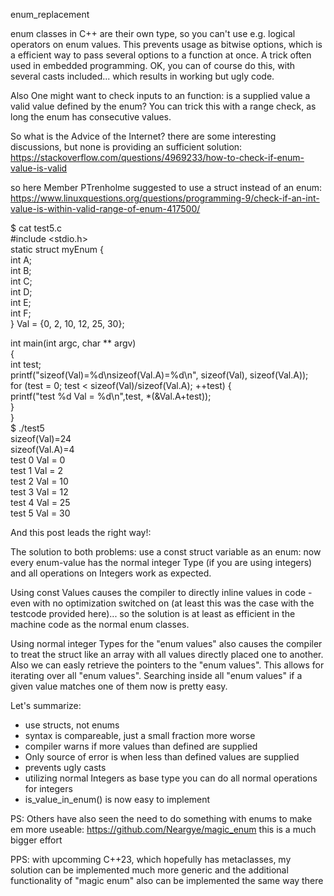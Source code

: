 enum_replacement

enum classes in C++ are their own type, so you can't use e.g. logical operators on enum values. This prevents usage as bitwise options, which is a efficient way to pass several options to a function at once. A trick often used in embedded programming. OK, you can of course do this, with several casts included... which results in working but ugly code.

Also One might want to check inputs to an function: is a supplied value a valid value defined by the enum? You can trick this with a range check, as long the enum has consecutive values. 

So what is the Advice of the Internet? there are some interesting discussions, but none is providing an sufficient solution:  
https://stackoverflow.com/questions/4969233/how-to-check-if-enum-value-is-valid

so here Member PTrenholme suggested to use a struct instead of an enum:  
https://www.linuxquestions.org/questions/programming-9/check-if-an-int-value-is-within-valid-range-of-enum-417500/

$ cat test5.c  
#include <stdio.h>  
static struct myEnum {  
  int A;  
  int B;  
  int C;  
  int D;  
  int E;  
  int F;  
} Val = {0, 2, 10, 12, 25, 30};  

int main(int argc, char ** argv)  
{  
  int test;  
  printf("sizeof(Val)=%d\nsizeof(Val.A)=%d\n", sizeof(Val), sizeof(Val.A));  
  for (test = 0; test < sizeof(Val)/sizeof(Val.A); ++test) {  
    printf("test %d Val = %d\n",test, *(&Val.A+test));  
  }  
}  
$ ./test5  
sizeof(Val)=24  
sizeof(Val.A)=4  
test 0 Val = 0  
test 1 Val = 2  
test 2 Val = 10  
test 3 Val = 12  
test 4 Val = 25  
test 5 Val = 30  

And this post leads the right way!:  

The solution to both problems: use a const struct variable as an enum: now every enum-value has the normal integer Type (if you are using integers) and all operations on Integers work as expected.

Using const Values causes the compiler to directly inline values in code - even with no optimization switched on (at least this was the case with the testcode provided here)... so the solution is at least as efficient in the machine code as the normal enum classes.

Using normal integer Types for the "enum values" also causes the compiler to treat the struct like an array with all values directly placed one to another. Also we can easly retrieve the pointers to the "enum values". This allows for iterating over all "enum values". Searching inside all "enum values" if a given value matches one of them now is pretty easy.

Let's summarize:
* use structs, not enums
* syntax is compareable, just a small fraction more worse
* compiler warns if more values than defined are supplied
* Only source of error is when less than defined values are supplied
* prevents ugly casts
* utilizing normal Integers as base type you can do all normal operations for integers
* is_value_in_enum() is now easy to implement

PS: Others have also seen the need to do something with enums to make em more useable:
https://github.com/Neargye/magic_enum
this is a much bigger effort

PPS: with upcomming C++23, which hopefully has metaclasses, my solution can be implemented much more generic and the additional functionality of "magic enum" also can be implemented the same way there
